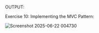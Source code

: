 OUTPUT:

Exercise 10: Implementing the MVC Pattern:

![Screenshot 2025-06-22 004730](https://github.com/user-attachments/assets/c5b4e259-2c62-41cc-a66d-4b291c6a90f6)
